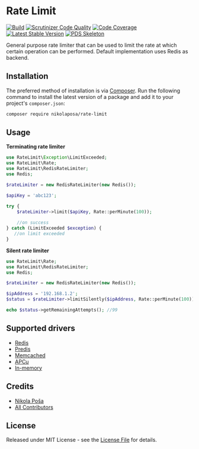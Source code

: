 # Rate Limit

[![Build](https://github.com/nikolaposa/rate-limit/workflows/Build/badge.svg?branch=master)](https://github.com/nikolaposa/rate-limit/actions)
[![Scrutinizer Code Quality](https://scrutinizer-ci.com/g/nikolaposa/rate-limit/badges/quality-score.png?b=master)](https://scrutinizer-ci.com/g/nikolaposa/rate-limit/?branch=master)
[![Code Coverage](https://scrutinizer-ci.com/g/nikolaposa/rate-limit/badges/coverage.png?b=master)](https://scrutinizer-ci.com/g/nikolaposa/rate-limit/?branch=master)
[![Latest Stable Version](https://poser.pugx.org/nikolaposa/rate-limit/v/stable)](https://packagist.org/packages/nikolaposa/rate-limit)
[![PDS Skeleton](https://img.shields.io/badge/pds-skeleton-blue.svg)](https://github.com/php-pds/skeleton)


General purpose rate limiter that can be used to limit the rate at which certain operation can be performed. Default implementation uses Redis as backend.
 
## Installation

The preferred method of installation is via [Composer](http://getcomposer.org/). Run the following
command to install the latest version of a package and add it to your project's `composer.json`:

```bash
composer require nikolaposa/rate-limit
```

## Usage

**Terminating rate limiter**

```php
use RateLimit\Exception\LimitExceeded;
use RateLimit\Rate;
use RateLimit\RedisRateLimiter;
use Redis;

$rateLimiter = new RedisRateLimiter(new Redis());

$apiKey = 'abc123';

try {
    $rateLimiter->limit($apiKey, Rate::perMinute(100));
    
    //on success
} catch (LimitExceeded $exception) {
   //on limit exceeded
}
```

**Silent rate limiter**

```php
use RateLimit\Rate;
use RateLimit\RedisRateLimiter;
use Redis;

$rateLimiter = new RedisRateLimiter(new Redis());

$ipAddress = '192.168.1.2';
$status = $rateLimiter->limitSilently($ipAddress, Rate::perMinute(100));

echo $status->getRemainingAttempts(); //99
```

## Supported drivers

- [Redis](src/RedisRateLimiter.php)
- [Predis](src/PredisRateLimiter.php)
- [Memcached](src/MemcachedRateLimiter.php)
- [APCu](src/ApcuRateLimiter.php)
- [In-memory](src/InMemoryRateLimiter.php)

## Credits

- [Nikola Poša][link-author]
- [All Contributors][link-contributors]

## License

Released under MIT License - see the [License File](LICENSE) for details.


[link-author]: https://github.com/nikolaposa
[link-contributors]: ../../contributors

